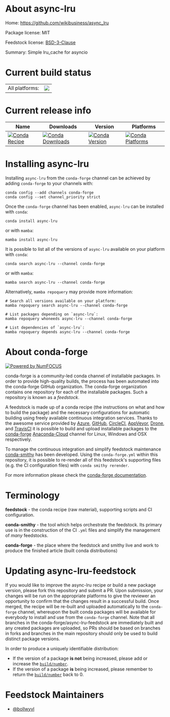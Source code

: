 About async-lru
===============

Home: https://github.com/wikibusiness/async_lru

Package license: MIT

Feedstock license: [BSD-3-Clause](https://github.com/conda-forge/async-lru-feedstock/blob/main/LICENSE.txt)

Summary: Simple lru_cache for asyncio

Current build status
====================


<table><tr><td>All platforms:</td>
    <td>
      <a href="https://dev.azure.com/conda-forge/feedstock-builds/_build/latest?definitionId=10978&branchName=main">
        <img src="https://dev.azure.com/conda-forge/feedstock-builds/_apis/build/status/async-lru-feedstock?branchName=main">
      </a>
    </td>
  </tr>
</table>

Current release info
====================

| Name | Downloads | Version | Platforms |
| --- | --- | --- | --- |
| [![Conda Recipe](https://img.shields.io/badge/recipe-async--lru-green.svg)](https://anaconda.org/conda-forge/async-lru) | [![Conda Downloads](https://img.shields.io/conda/dn/conda-forge/async-lru.svg)](https://anaconda.org/conda-forge/async-lru) | [![Conda Version](https://img.shields.io/conda/vn/conda-forge/async-lru.svg)](https://anaconda.org/conda-forge/async-lru) | [![Conda Platforms](https://img.shields.io/conda/pn/conda-forge/async-lru.svg)](https://anaconda.org/conda-forge/async-lru) |

Installing async-lru
====================

Installing `async-lru` from the `conda-forge` channel can be achieved by adding `conda-forge` to your channels with:

```
conda config --add channels conda-forge
conda config --set channel_priority strict
```

Once the `conda-forge` channel has been enabled, `async-lru` can be installed with `conda`:

```
conda install async-lru
```

or with `mamba`:

```
mamba install async-lru
```

It is possible to list all of the versions of `async-lru` available on your platform with `conda`:

```
conda search async-lru --channel conda-forge
```

or with `mamba`:

```
mamba search async-lru --channel conda-forge
```

Alternatively, `mamba repoquery` may provide more information:

```
# Search all versions available on your platform:
mamba repoquery search async-lru --channel conda-forge

# List packages depending on `async-lru`:
mamba repoquery whoneeds async-lru --channel conda-forge

# List dependencies of `async-lru`:
mamba repoquery depends async-lru --channel conda-forge
```


About conda-forge
=================

[![Powered by
NumFOCUS](https://img.shields.io/badge/powered%20by-NumFOCUS-orange.svg?style=flat&colorA=E1523D&colorB=007D8A)](https://numfocus.org)

conda-forge is a community-led conda channel of installable packages.
In order to provide high-quality builds, the process has been automated into the
conda-forge GitHub organization. The conda-forge organization contains one repository
for each of the installable packages. Such a repository is known as a *feedstock*.

A feedstock is made up of a conda recipe (the instructions on what and how to build
the package) and the necessary configurations for automatic building using freely
available continuous integration services. Thanks to the awesome service provided by
[Azure](https://azure.microsoft.com/en-us/services/devops/), [GitHub](https://github.com/),
[CircleCI](https://circleci.com/), [AppVeyor](https://www.appveyor.com/),
[Drone](https://cloud.drone.io/welcome), and [TravisCI](https://travis-ci.com/)
it is possible to build and upload installable packages to the
[conda-forge](https://anaconda.org/conda-forge) [Anaconda-Cloud](https://anaconda.org/)
channel for Linux, Windows and OSX respectively.

To manage the continuous integration and simplify feedstock maintenance
[conda-smithy](https://github.com/conda-forge/conda-smithy) has been developed.
Using the ``conda-forge.yml`` within this repository, it is possible to re-render all of
this feedstock's supporting files (e.g. the CI configuration files) with ``conda smithy rerender``.

For more information please check the [conda-forge documentation](https://conda-forge.org/docs/).

Terminology
===========

**feedstock** - the conda recipe (raw material), supporting scripts and CI configuration.

**conda-smithy** - the tool which helps orchestrate the feedstock.
                   Its primary use is in the construction of the CI ``.yml`` files
                   and simplify the management of *many* feedstocks.

**conda-forge** - the place where the feedstock and smithy live and work to
                  produce the finished article (built conda distributions)


Updating async-lru-feedstock
============================

If you would like to improve the async-lru recipe or build a new
package version, please fork this repository and submit a PR. Upon submission,
your changes will be run on the appropriate platforms to give the reviewer an
opportunity to confirm that the changes result in a successful build. Once
merged, the recipe will be re-built and uploaded automatically to the
`conda-forge` channel, whereupon the built conda packages will be available for
everybody to install and use from the `conda-forge` channel.
Note that all branches in the conda-forge/async-lru-feedstock are
immediately built and any created packages are uploaded, so PRs should be based
on branches in forks and branches in the main repository should only be used to
build distinct package versions.

In order to produce a uniquely identifiable distribution:
 * If the version of a package **is not** being increased, please add or increase
   the [``build/number``](https://docs.conda.io/projects/conda-build/en/latest/resources/define-metadata.html#build-number-and-string).
 * If the version of a package **is** being increased, please remember to return
   the [``build/number``](https://docs.conda.io/projects/conda-build/en/latest/resources/define-metadata.html#build-number-and-string)
   back to 0.

Feedstock Maintainers
=====================

* [@bollwyvl](https://github.com/bollwyvl/)

